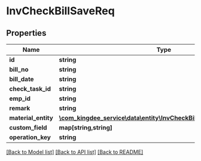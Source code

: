 # InvCheckBillSaveReq

## Properties
Name | Type | Description | Notes
------------ | ------------- | ------------- | -------------
**id** | **string** |  | [optional] 
**bill_no** | **string** |  | [optional] 
**bill_date** | **string** |  | [optional] 
**check_task_id** | **string** |  | [optional] 
**emp_id** | **string** |  | [optional] 
**remark** | **string** |  | [optional] 
**material_entity** | [**\com_kingdee_service\data\entity\InvCheckBillSaveReqMaterialEntity[]**](InvCheckBillSaveReqMaterialEntity.md) |  | [optional] 
**custom_field** | **map[string,string]** |  | [optional] 
**operation_key** | **string** |  | [optional] 

[[Back to Model list]](../README.md#documentation-for-models) [[Back to API list]](../README.md#documentation-for-api-endpoints) [[Back to README]](../README.md)



